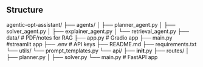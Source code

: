 ## Structure

agentic-opt-assistant/
├── agents/
│   ├── planner_agent.py
│   ├── solver_agent.py
│   ├── explainer_agent.py
│   └── retrieval_agent.py
├── data/                  # PDF/notes for RAG
├── app.py                 # Gradio app
├── main.py                #streamlit app
├── .env                   # API keys
├── README.md
├── requirements.txt
└── utils/
    └── prompt_templates.py
└── api/
    ├── __init__.py
    ├── routes/
    │   ├── planner.py
    │   ├── solver.py
    └── main.py  # FastAPI app



